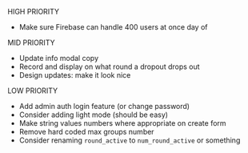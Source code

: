 HIGH PRIORITY

- Make sure Firebase can handle 400 users at once day of

MID PRIORITY

- Update info modal copy
- Record and display on what round a dropout drops out
- Design updates: make it look nice

LOW PRIORITY

- Add admin auth login feature (or change password)
- Consider adding light mode (should be easy)
- Make string values numbers where appropriate on create form
- Remove hard coded max groups number
- Consider renaming `round_active` to `num_round_active` or something
